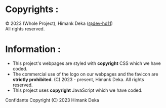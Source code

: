 # Copyrights :
©️ 2023 (Whole Project), Himank Deka \([@dev-hd11](https://www.github.com/dev-hd11)\) <br>
All rights reserved.

# Information :
- This project's webpages are styled with **copyright** CSS which we have coded.
- The commercial use of the logo on our webpages and the favicon  are **strictly prohibited**. (C) 2023 - present, Himank Deka. All rights reserved.
- This project uses **copyright** JavaScript which we have coded.

Confidante Copyright (C) 2023  Himank Deka

